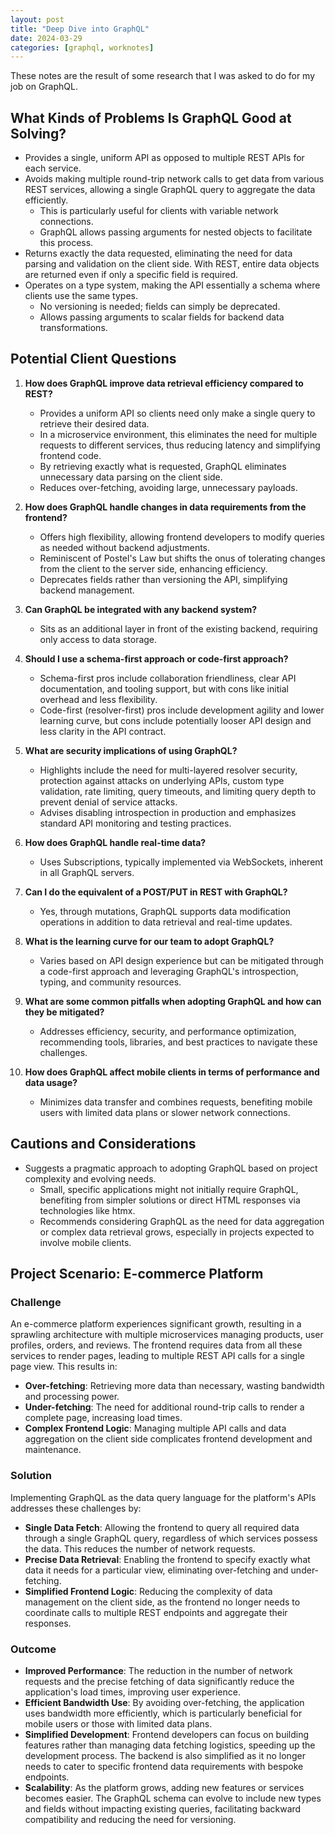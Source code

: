 ```yaml
---
layout: post
title: "Deep Dive into GraphQL"
date: 2024-03-29
categories: [graphql, worknotes]
---
```


These notes are the result of some research that I was asked to do for my job on GraphQL.

## What Kinds of Problems Is GraphQL Good at Solving?

- Provides a single, uniform API as opposed to multiple REST APIs for each service.
- Avoids making multiple round-trip network calls to get data from various REST services, allowing a single GraphQL query to aggregate the data efficiently.
    - This is particularly useful for clients with variable network connections.
    - GraphQL allows passing arguments for nested objects to facilitate this process.
- Returns exactly the data requested, eliminating the need for data parsing and validation on the client side. With REST, entire data objects are returned even if only a specific field is required.
- Operates on a type system, making the API essentially a schema where clients use the same types.
    - No versioning is needed; fields can simply be deprecated.
    - Allows passing arguments to scalar fields for backend data transformations.

## Potential Client Questions

1. **How does GraphQL improve data retrieval efficiency compared to REST?**
    - Provides a uniform API so clients need only make a single query to retrieve their desired data.
    - In a microservice environment, this eliminates the need for multiple requests to different services, thus reducing latency and simplifying frontend code.
    - By retrieving exactly what is requested, GraphQL eliminates unnecessary data parsing on the client side.
    - Reduces over-fetching, avoiding large, unnecessary payloads.

2. **How does GraphQL handle changes in data requirements from the frontend?**
    - Offers high flexibility, allowing frontend developers to modify queries as needed without backend adjustments.
    - Reminiscent of Postel's Law but shifts the onus of tolerating changes from the client to the server side, enhancing efficiency.
    - Deprecates fields rather than versioning the API, simplifying backend management.

3. **Can GraphQL be integrated with any backend system?**
    - Sits as an additional layer in front of the existing backend, requiring only access to data storage.

4. **Should I use a schema-first approach or code-first approach?**
    - Schema-first pros include collaboration friendliness, clear API documentation, and tooling support, but with cons like initial overhead and less flexibility.
    - Code-first (resolver-first) pros include development agility and lower learning curve, but cons include potentially looser API design and less clarity in the API contract.

5. **What are security implications of using GraphQL?**
    - Highlights include the need for multi-layered resolver security, protection against attacks on underlying APIs, custom type validation, rate limiting, query timeouts, and limiting query depth to prevent denial of service attacks.
    - Advises disabling introspection in production and emphasizes standard API monitoring and testing practices.

6. **How does GraphQL handle real-time data?**
    - Uses Subscriptions, typically implemented via WebSockets, inherent in all GraphQL servers.

7. **Can I do the equivalent of a POST/PUT in REST with GraphQL?**
    - Yes, through mutations, GraphQL supports data modification operations in addition to data retrieval and real-time updates.

8. **What is the learning curve for our team to adopt GraphQL?**
    - Varies based on API design experience but can be mitigated through a code-first approach and leveraging GraphQL's introspection, typing, and community resources.

9. **What are some common pitfalls when adopting GraphQL and how can they be mitigated?**
    - Addresses efficiency, security, and performance optimization, recommending tools, libraries, and best practices to navigate these challenges.

10. **How does GraphQL affect mobile clients in terms of performance and data usage?**
    - Minimizes data transfer and combines requests, benefiting mobile users with limited data plans or slower network connections.

## Cautions and Considerations

- Suggests a pragmatic approach to adopting GraphQL based on project complexity and evolving needs.
    - Small, specific applications might not initially require GraphQL, benefiting from simpler solutions or direct HTML responses via technologies like htmx.
    - Recommends considering GraphQL as the need for data aggregation or complex data retrieval grows, especially in projects expected to involve mobile clients.

## Project Scenario: E-commerce Platform

### Challenge

An e-commerce platform experiences significant growth, resulting in a sprawling architecture with multiple microservices managing products, user profiles, orders, and reviews. The frontend requires data from all these services to render pages, leading to multiple REST API calls for a single page view. This results in:

- **Over-fetching**: Retrieving more data than necessary, wasting bandwidth and processing power.
- **Under-fetching**: The need for additional round-trip calls to render a complete page, increasing load times.
- **Complex Frontend Logic**: Managing multiple API calls and data aggregation on the client side complicates frontend development and maintenance.

### Solution

Implementing GraphQL as the data query language for the platform's APIs addresses these challenges by:

- **Single Data Fetch**: Allowing the frontend to query all required data through a single GraphQL query, regardless of which services possess the data. This reduces the number of network requests.
- **Precise Data Retrieval**: Enabling the frontend to specify exactly what data it needs for a particular view, eliminating over-fetching and under-fetching.
- **Simplified Frontend Logic**: Reducing the complexity of data management on the client side, as the frontend no longer needs to coordinate calls to multiple REST endpoints and aggregate their responses.

### Outcome

- **Improved Performance**: The reduction in the number of network requests and the precise fetching of data significantly reduce the application's load times, improving user experience.
- **Efficient Bandwidth Use**: By avoiding over-fetching, the application uses bandwidth more efficiently, which is particularly beneficial for mobile users or those with limited data plans.
- **Simplified Development**: Frontend developers can focus on building features rather than managing data fetching logistics, speeding up the development process. The backend is also simplified as it no longer needs to cater to specific frontend data requirements with bespoke endpoints.
- **Scalability**: As the platform grows, adding new features or services becomes easier. The GraphQL schema can evolve to include new types and fields without impacting existing queries, facilitating backward compatibility and reducing the need for versioning.
